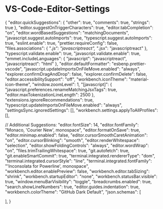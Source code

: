 # VS-Code-Editor-Settings

{
  "editor.quickSuggestions": {
    "other": true,
    "comments": true,
    "strings": true
  },
  "editor.suggestOnTriggerCharacters": true,
  "editor.tabCompletion": "on",
  "editor.wordBasedSuggestions": "matchingDocuments",
  "javascript.suggest.autoImports": true,
  "typescript.suggest.autoImports": true,
  "eslint.enable": true,
  "prettier.requireConfig": false,
  "files.associations": {
    "*.js": "javascriptreact",
    "*.jsx": "javascriptreact"
  },
  "typescript.validate.enable": true,
  "javascript.validate.enable": true,
  "emmet.includeLanguages": {
    "javascript": "javascriptreact",
    "javascriptreact": "html"
  },
  "editor.defaultFormatter": "esbenp.prettier-vscode",
  "javascript.updateImportsOnFileMove.enabled": "always",
  "explorer.confirmDragAndDrop": false,
  "explorer.confirmDelete": false,
  "editor.accessibilitySupport": "off",
  "workbench.iconTheme": "material-icon-theme",
  "window.zoomLevel": 1,
  "[javascript]": {
    "javascript.preferences.renameMatchingJsxTags": true,
    "editor.maxTokenizationLineLength": 2500
  },
  "extensions.ignoreRecommendations": true,
  "typescript.updateImportsOnFileMove.enabled": "always",
  "settingsSync.ignoredSettings": [],
  "workbench.settings.applyToAllProfiles": [],

  // Additional Suggestions:
  "editor.fontSize": 14,
  "editor.fontFamily": "Monaco, 'Courier New', monospace",
  "editor.formatOnSave": true,
  "editor.minimap.enabled": false,
  "editor.cursorSmoothCaretAnimation": "on",
  "editor.cursorBlinking": "smooth",
  "editor.renderWhitespace": "selection",
  "editor.showFoldingControls": "always",
  "editor.wordWrap": "on",
  "files.trimTrailingWhitespace": true,
  "git.autofetch": true,
  "git.enableSmartCommit": true,
  "terminal.integrated.rendererType": "dom",
  "terminal.integrated.cursorStyle": "line",
  "terminal.integrated.fontFamily": "'Inconsolata for Powerline', monospace",
  "workbench.editor.enablePreview": false,
  "workbench.editor.tabSizing": "shrink",
  "workbench.startupEditor": "none",
  "workbench.statusBar.visible": true,
  "window.menuBarVisibility": "toggle",
  "breadcrumbs.enabled": true,
  "search.showLineNumbers": true,
  "editor.guides.indentation": true,
  "workbench.colorTheme": "GitHub Dark Default",
  "json.schemas": [
  
  ],
}
